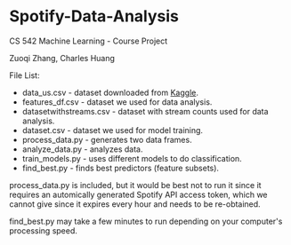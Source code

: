 # Spotify-Data-Analysis

CS 542 Machine Learning - Course Project

Zuoqi Zhang, Charles Huang

File List:

* data_us.csv - dataset downloaded from [Kaggle](https://www.kaggle.com/edumucelli/spotifys-worldwide-daily-song-ranking/data).
* features_df.csv - dataset we used for data analysis.
* datasetwithstreams.csv - dataset with stream counts used for data analysis.
* dataset.csv - dataset we used for model training.
* process_data.py - generates two data frames.
* analyze_data.py - analyzes data.
* train_models.py - uses different models to do classification.
* find_best.py - finds best predictors (feature subsets).

process_data.py is included, but it would be best not to run it since it requires an automically generated Spotify API access token, which we cannot give since it expires every hour and needs to be re-obtained.

find_best.py may take a few minutes to run depending on your computer's processing speed.
